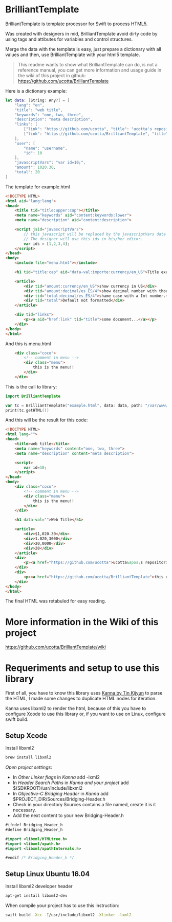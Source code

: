 # BrilliantTemplate

BrilliantTemplate is template processor for Swift to process HTML5.

Was created with designers in mid, BrilliantTemplate avoid dirty code by using tags and attibutes for variables and control structures.

Merge the data with the template is easy, just prepare a dictionary with all values and then, use BrilliantTemplate with your html5 template.

> This readme wants to show what BrilliantTemplate can do, is not a reference manual, you can get more information and usage guide in the wiki of this project in github: https://github.com/ucotta/BrilliantTemplate

Here is a dictionary example:

``` swift
let data: [String: Any?] = [
	"lang": "en",
	"title": "web title",
	"keywords": "one, two, three",
	"description": "meta description",
	"links": [
		["link": "https://github.com/ucotta", "title": "ucotta's repositories"],
		["link": "https://github.com/ucotta/BrilliantTemplate", "title": "this repository"],
	],
	"user": [
		"name": "username",
		"id": 10
	],
	"javascriptVars": "var id=10;",
	"amount": 1020.30,
	"total": 20
]
```

The template for example.html
``` html
<!DOCTYPE HTML>
<html aid="lang:lang">
<head>
	<title tid="title:upper:cap"></title>
	<meta name="keywords" aid="content:keywords:lower">
	<meta name="description" aid="content:description">

	<script jsid="javascriptVars">
		// this javascript will be replaced by the javascriptVars data
		// The designer will use this ids in his/her editor.
		var ids = [1,2,3,4];
	</script>
</head>
<body>
	<include file="menu.html"></include>

	<h1 tid="title:cap" aid="data-val:importe:currency/en_US">Title example</h1>

	<article>
		<div tid="amount:currency/en_US">show currency in US</div>
		<div tid="amount:decimal/es_ES/4">show decimal number with thousang separator in spaniard format</div>
		<div tid="total:decimal/es_ES/4">shame case with a Int number.</div>
		<div tid="total">Default not formatted</div>
	</article>

	<div tid="links">
		<p><a aid="href:link" tid="title">some document...</a></p>
	</div>
</body>
</html>
```

And this is menu.html
``` html
	<div class="coco">
		<!-- comment in menu -->
		<div class="menu">
			this is the menu!!
		</div>
	</div>
```


This is the call to library:

``` swift
import BrilliantTemplate

var tc = BrilliantTemplate("example.html", data: data, path: "/var/www/templates")
print(tc.getHTML())

```

And this will be the result for this code:

``` html
<!DOCTYPE HTML>
<html lang="">
<head>
	<title>web title</title>
	<meta name="keywords" content="one, two, three">
	<meta name="description" content="meta description">

	<script>
		var id=10;
	</script>
</head>
<body>
	<div class="coco">
		<!-- comment in menu -->
		<div class="menu">
			this is the menu!!
		</div>
	</div>

	<h1 data-val="">Web Title</h1>

	<article>
		<div>$1,020.30</div>
		<div>1.020,3000</div>
		<div>20,0000</div>
		<div>20</div>
	</article>
	<div>
		<p><a href="https://github.com/ucotta">ucotta&apos;s repositories</a></p>
	</div>
	<div>
		<p><a href="https://github.com/ucotta/BrilliantTemplate">this repository</a></p>
	</div>
</body>
</html>
```

The final HTML was retabuled for easy reading.

# More information in the Wiki of this project
https://github.com/ucotta/BrilliantTemplate/wiki


# Requeriments and setup to use this library

First of all, you have to know this library uses [Kanna by Tin Kijyun](https://github.com/tid-kijyun/Kanna) to parse the HTML, I made some changes to duplicate HTML nodes for iteration.

Kanna uses libxml2 to render the html, because of this you have to configure Xcode to use this library or, if you want to use on Linux, configure swift build.

## Setup Xcode

Install libxml2
```bash
brew install libxml2
```

*Open project settings*:
* In *Other Linker flags* in *Kanna* add -lxml2
* In *Header Search Paths* in *Kanna and your project* add $(SDKROOT)/usr/include/libxml2
* In *Objective-C Bridging Header* in *Kanna* add $PROJECT_DIR/Sources/Bridging-Header.h
* Check in your directory Sources contains a file named, create it is it necessary.
* Add the next content to your new Bridging-Header.h

```swift
#ifndef Bridging_Header_h
#define Bridging_Header_h

#import <libxml/HTMLtree.h>
#import <libxml/xpath.h>
#import <libxml/xpathInternals.h>

#endif /* Bridging_Header_h */

```

## Setup Linux Ubuntu 16.04

Install libxml2 developer header 
```bash
apt-get install libxml2-dev
```

When compile your project has to use this instruction:
```bash
swift build -Xcc -I/usr/include/libxml2 -Xlinker -lxml2

```
